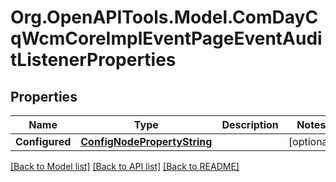 # Org.OpenAPITools.Model.ComDayCqWcmCoreImplEventPageEventAuditListenerProperties
## Properties

Name | Type | Description | Notes
------------ | ------------- | ------------- | -------------
**Configured** | [**ConfigNodePropertyString**](ConfigNodePropertyString.md) |  | [optional] 

[[Back to Model list]](../README.md#documentation-for-models) [[Back to API list]](../README.md#documentation-for-api-endpoints) [[Back to README]](../README.md)

